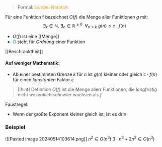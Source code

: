 > Formal: <span style="color:rgb(245, 154, 35)">Landau Notation
</span>

Für eine Funktion f bezeichnet $O(f)$ die Menge aller Funktionen $g$ mit:
$$\exists_{k} \in \mathbb{N},\ \exists_{c} \in \mathbb{R}^{\geq 0}\ \ \forall_{n \gt k}\ g(n) \leq c \cdot f(n)$$


- $O(f)$ ist eine [[Menge]]
- <span style="color:rgb(0, 176, 240)">O</span> steht für _Ordnung_ einer Funktion

[[Beschränktheit]]
#### Auf weniger Mathematik:
- Ab einer bestimmten Grenze $k$ für $n$ ist $g(n)$ kleiner oder gleich $c \cdot f(n)$ für einen _konstanten_ Faktor $c$

> [!hint] Definition
> $O(f)$ ist die Menge allerr Funktionen, die _langfristig_ nicht _wesentlich schneller_ wachsen als $f$


Faustregel:
- Wenn der größte Exponent kleiner gleich ist, ist es drin

### Beispiel
![[Pasted image 20240514103614.png]]
$n^{2}\in O(n^3)$
$3 \cdot n^{3} + 2n^{2}\in O(n^3)$ 